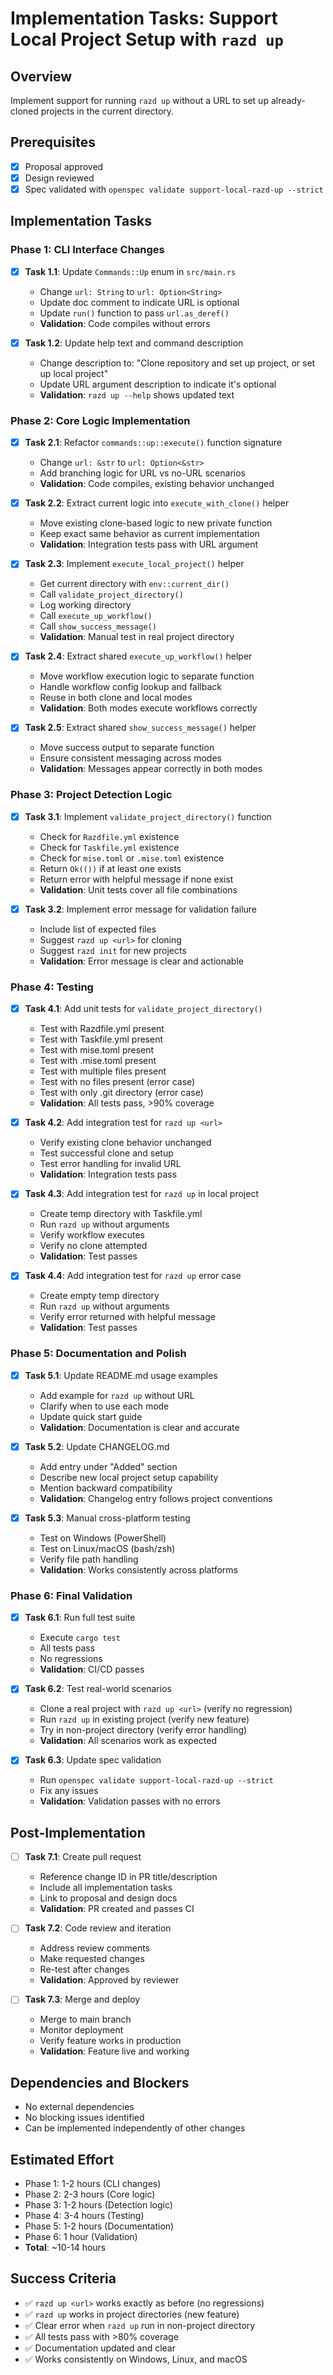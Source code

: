 # Implementation Tasks: Support Local Project Setup with `razd up`

## Overview
Implement support for running `razd up` without a URL to set up already-cloned projects in the current directory.

## Prerequisites
- [x] Proposal approved
- [x] Design reviewed
- [x] Spec validated with `openspec validate support-local-razd-up --strict`

## Implementation Tasks

### Phase 1: CLI Interface Changes
- [x] **Task 1.1**: Update `Commands::Up` enum in `src/main.rs`
  - Change `url: String` to `url: Option<String>`
  - Update doc comment to indicate URL is optional
  - Update `run()` function to pass `url.as_deref()`
  - **Validation**: Code compiles without errors

- [x] **Task 1.2**: Update help text and command description
  - Change description to: "Clone repository and set up project, or set up local project"
  - Update URL argument description to indicate it's optional
  - **Validation**: `razd up --help` shows updated text

### Phase 2: Core Logic Implementation
- [x] **Task 2.1**: Refactor `commands::up::execute()` function signature
  - Change `url: &str` to `url: Option<&str>`
  - Add branching logic for URL vs no-URL scenarios
  - **Validation**: Code compiles, existing behavior unchanged

- [x] **Task 2.2**: Extract current logic into `execute_with_clone()` helper
  - Move existing clone-based logic to new private function
  - Keep exact same behavior as current implementation
  - **Validation**: Integration tests pass with URL argument

- [x] **Task 2.3**: Implement `execute_local_project()` helper
  - Get current directory with `env::current_dir()`
  - Call `validate_project_directory()`
  - Log working directory
  - Call `execute_up_workflow()`
  - Call `show_success_message()`
  - **Validation**: Manual test in real project directory

- [x] **Task 2.4**: Extract shared `execute_up_workflow()` helper
  - Move workflow execution logic to separate function
  - Handle workflow config lookup and fallback
  - Reuse in both clone and local modes
  - **Validation**: Both modes execute workflows correctly

- [x] **Task 2.5**: Extract shared `show_success_message()` helper
  - Move success output to separate function
  - Ensure consistent messaging across modes
  - **Validation**: Messages appear correctly in both modes

### Phase 3: Project Detection Logic
- [x] **Task 3.1**: Implement `validate_project_directory()` function
  - Check for `Razdfile.yml` existence
  - Check for `Taskfile.yml` existence
  - Check for `mise.toml` or `.mise.toml` existence
  - Return `Ok(())` if at least one exists
  - Return error with helpful message if none exist
  - **Validation**: Unit tests cover all file combinations

- [x] **Task 3.2**: Implement error message for validation failure
  - Include list of expected files
  - Suggest `razd up <url>` for cloning
  - Suggest `razd init` for new projects
  - **Validation**: Error message is clear and actionable

### Phase 4: Testing
- [x] **Task 4.1**: Add unit tests for `validate_project_directory()`
  - Test with Razdfile.yml present
  - Test with Taskfile.yml present
  - Test with mise.toml present
  - Test with .mise.toml present
  - Test with multiple files present
  - Test with no files present (error case)
  - Test with only .git directory (error case)
  - **Validation**: All tests pass, >90% coverage

- [x] **Task 4.2**: Add integration test for `razd up <url>`
  - Verify existing clone behavior unchanged
  - Test successful clone and setup
  - Test error handling for invalid URL
  - **Validation**: Integration tests pass

- [x] **Task 4.3**: Add integration test for `razd up` in local project
  - Create temp directory with Taskfile.yml
  - Run `razd up` without arguments
  - Verify workflow executes
  - Verify no clone attempted
  - **Validation**: Test passes

- [x] **Task 4.4**: Add integration test for `razd up` error case
  - Create empty temp directory
  - Run `razd up` without arguments
  - Verify error returned with helpful message
  - **Validation**: Test passes

### Phase 5: Documentation and Polish
- [x] **Task 5.1**: Update README.md usage examples
  - Add example for `razd up` without URL
  - Clarify when to use each mode
  - Update quick start guide
  - **Validation**: Documentation is clear and accurate

- [x] **Task 5.2**: Update CHANGELOG.md
  - Add entry under "Added" section
  - Describe new local project setup capability
  - Mention backward compatibility
  - **Validation**: Changelog entry follows project conventions

- [x] **Task 5.3**: Manual cross-platform testing
  - Test on Windows (PowerShell)
  - Test on Linux/macOS (bash/zsh)
  - Verify file path handling
  - **Validation**: Works consistently across platforms

### Phase 6: Final Validation
- [x] **Task 6.1**: Run full test suite
  - Execute `cargo test`
  - All tests pass
  - No regressions
  - **Validation**: CI/CD passes

- [x] **Task 6.2**: Test real-world scenarios
  - Clone a real project with `razd up <url>` (verify no regression)
  - Run `razd up` in existing project (verify new feature)
  - Try in non-project directory (verify error handling)
  - **Validation**: All scenarios work as expected

- [x] **Task 6.3**: Update spec validation
  - Run `openspec validate support-local-razd-up --strict`
  - Fix any issues
  - **Validation**: Validation passes with no errors

## Post-Implementation
- [ ] **Task 7.1**: Create pull request
  - Reference change ID in PR title/description
  - Include all implementation tasks
  - Link to proposal and design docs
  - **Validation**: PR created and passes CI

- [ ] **Task 7.2**: Code review and iteration
  - Address review comments
  - Make requested changes
  - Re-test after changes
  - **Validation**: Approved by reviewer

- [ ] **Task 7.3**: Merge and deploy
  - Merge to main branch
  - Monitor deployment
  - Verify feature works in production
  - **Validation**: Feature live and working

## Dependencies and Blockers
- No external dependencies
- No blocking issues identified
- Can be implemented independently of other changes

## Estimated Effort
- Phase 1: 1-2 hours (CLI changes)
- Phase 2: 2-3 hours (Core logic)
- Phase 3: 1-2 hours (Detection logic)
- Phase 4: 3-4 hours (Testing)
- Phase 5: 1-2 hours (Documentation)
- Phase 6: 1 hour (Validation)
- **Total**: ~10-14 hours

## Success Criteria
- ✅ `razd up <url>` works exactly as before (no regressions)
- ✅ `razd up` works in project directories (new feature)
- ✅ Clear error when `razd up` run in non-project directory
- ✅ All tests pass with >80% coverage
- ✅ Documentation updated and clear
- ✅ Works consistently on Windows, Linux, and macOS
